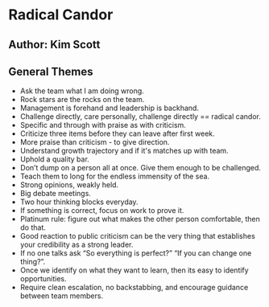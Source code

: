 # Radical Candor
## Author: Kim Scott

## General Themes
- Ask the team what I am doing wrong.
- Rock stars are the rocks on the team.
- Management is forehand and leadership is backhand.
- Challenge directly, care personally, challenge directly == radical candor.
- Specific and through with praise as with criticism.
- Criticize three items before they can leave after first week.
- More praise than criticism - to give direction.
- Understand growth trajectory and if it's matches up with team.
- Uphold a quality bar.
- Don’t dump on a person all at once. Give them enough to be challenged.
- Teach them to long for the endless immensity of the sea.
- Strong opinions, weakly held.
- Big debate meetings.
- Two hour thinking blocks everyday.
- If something is correct, focus on work to prove it.
- Platinum rule: figure out what makes the other person comfortable, then do that.
- Good reaction to public criticism can be the very thing that establishes your credibility as a strong leader.
- If no one talks ask “So everything is perfect?” “If you can change one thing?”.
- Once we identify on what they want to learn, then its easy to identify opportunities.
- Require clean escalation, no backstabbing, and encourage guidance between team members.
